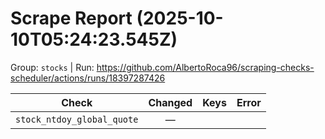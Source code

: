 # Scrape Report (2025-10-10T05:24:23.545Z)

Group: `stocks`  |  Run: https://github.com/AlbertoRoca96/scraping-checks-scheduler/actions/runs/18397287426

| Check | Changed | Keys | Error |
|---|:---:|:--|:--|
| `stock_ntdoy_global_quote` | — |  |  |
